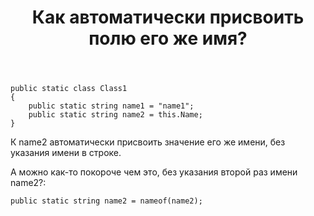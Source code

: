 ﻿---
title: "Как автоматически присвоить полю его же имя?"
se.owner.user_id: 327954
se.owner.display_name: "user327954"
se.owner.link: "https://ru.stackoverflow.com/users/327954/user327954"
se.link: "https://ru.stackoverflow.com/questions/949643/%d0%9a%d0%b0%d0%ba-%d0%b0%d0%b2%d1%82%d0%be%d0%bc%d0%b0%d1%82%d0%b8%d1%87%d0%b5%d1%81%d0%ba%d0%b8-%d0%bf%d1%80%d0%b8%d1%81%d0%b2%d0%be%d0%b8%d1%82%d1%8c-%d0%bf%d0%be%d0%bb%d1%8e-%d0%b5%d0%b3%d0%be-%d0%b6%d0%b5-%d0%b8%d0%bc%d1%8f"
se.question_id: 949643
se.post_type: question
se.score: 1
---
<pre><code>public static class Class1
{
    public static string name1 = "name1";
    public static string name2 = this.Name;
}
</code></pre>

<p>К name2 автоматически присвоить значение его же имени, без указания имени в строке.</p>

<p>А можно как-то покороче чем это, без указания второй раз имени name2?:</p>

<pre><code>public static string name2 = nameof(name2);
</code></pre>
